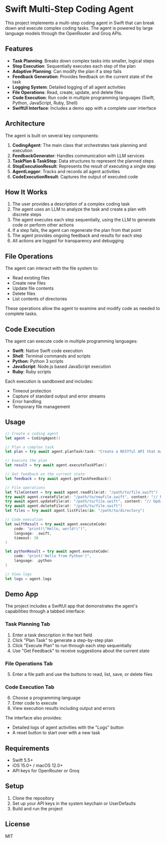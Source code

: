 # Swift Multi-Step Coding Agent

This project implements a multi-step coding agent in Swift that can break down and execute complex coding tasks. The agent is powered by large language models through the OpenRouter and Groq APIs.

## Features

- **Task Planning**: Breaks down complex tasks into smaller, logical steps
- **Step Execution**: Sequentially executes each step of the plan
- **Adaptive Planning**: Can modify the plan if a step fails
- **Feedback Generation**: Provides feedback on the current state of the task
- **Logging System**: Detailed logging of all agent activities
- **File Operations**: Read, create, update, and delete files
- **Code Execution**: Run code in multiple programming languages (Swift, Python, JavaScript, Ruby, Shell)
- **SwiftUI Interface**: Includes a demo app with a complete user interface

## Architecture

The agent is built on several key components:

1. **CodingAgent**: The main class that orchestrates task planning and execution
2. **FeedbackGenerator**: Handles communication with LLM services
3. **TaskPlan & TaskStep**: Data structures to represent the planned steps
4. **StepExecutionResult**: Represents the result of executing a single step
5. **AgentLogger**: Tracks and records all agent activities
6. **CodeExecutionResult**: Captures the output of executed code

## How It Works

1. The user provides a description of a complex coding task
2. The agent uses an LLM to analyze the task and create a plan with discrete steps
3. The agent executes each step sequentially, using the LLM to generate code or perform other actions
4. If a step fails, the agent can regenerate the plan from that point
5. The agent provides ongoing feedback and results for each step
6. All actions are logged for transparency and debugging

## File Operations

The agent can interact with the file system to:

- Read existing files
- Create new files
- Update file contents
- Delete files
- List contents of directories

These operations allow the agent to examine and modify code as needed to complete tasks.

## Code Execution

The agent can execute code in multiple programming languages:

- **Swift**: Native Swift code execution
- **Shell**: Terminal commands and scripts
- **Python**: Python 3 scripts
- **JavaScript**: Node.js based JavaScript execution
- **Ruby**: Ruby scripts

Each execution is sandboxed and includes:
- Timeout protection
- Capture of standard output and error streams
- Error handling
- Temporary file management

## Usage

```swift
// Create a coding agent
let agent = CodingAgent()

// Plan a complex task
let plan = try await agent.planTask(task: "Create a RESTful API that manages a to-do list with CRUD operations")

// Execute the plan
let result = try await agent.executeTaskPlan()

// Get feedback on the current state
let feedback = try await agent.getTaskFeedback()

// File operations
let fileContent = try await agent.readFile(at: "/path/to/file.swift")
try await agent.createFile(at: "/path/to/newfile.swift", content: "// New file content")
try await agent.updateFile(at: "/path/to/file.swift", content: "// Updated content")
try await agent.deleteFile(at: "/path/to/file.swift")
let files = try await agent.listFiles(in: "/path/to/directory")

// Code execution
let swiftResult = try await agent.executeCode(
    code: "print(\"Hello, world!\")",
    language: .swift,
    timeout: 30
)

let pythonResult = try await agent.executeCode(
    code: "print('Hello from Python')",
    language: .python
)

// View logs
let logs = agent.logs
```

## Demo App

The project includes a SwiftUI app that demonstrates the agent's capabilities through a tabbed interface:

### Task Planning Tab
1. Enter a task description in the text field
2. Click "Plan Task" to generate a step-by-step plan
3. Click "Execute Plan" to run through each step sequentially
4. Use "Get Feedback" to receive suggestions about the current state

### File Operations Tab
5. Enter a file path and use the buttons to read, list, save, or delete files

### Code Execution Tab
6. Choose a programming language
7. Enter code to execute
8. View execution results including output and errors

The interface also provides:
- Detailed logs of agent activities with the "Logs" button
- A reset button to start over with a new task

## Requirements

- Swift 5.5+
- iOS 15.0+ / macOS 12.0+
- API keys for OpenRouter or Groq

## Setup

1. Clone the repository
2. Set up your API keys in the system keychain or UserDefaults
3. Build and run the project

## License

MIT 